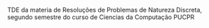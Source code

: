 TDE da materia de Resoluções de Problemas de Natureza Discreta, segundo semestre do curso de Ciencias da Computação PUCPR
